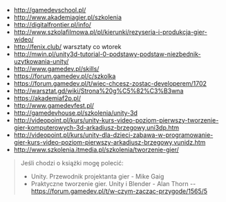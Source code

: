 - http://gamedevschool.pl/
- http://www.akademiagier.pl/szkolenia
- http://digitalfrontier.pl/info/
- http://www.szkolafilmowa.pl/pl/kierunki/rezyseria-i-produkcja-gier-wideo/
- http://fenix.club/ warsztaty co wtorek
- http://mwin.pl/unity3d-tutorial-0-podstawy-podstaw-niezbednik-uzytkowania-unity/
- http://www.gamedev.pl/skills/
- https://forum.gamedev.pl/c/szkolka
- https://forum.gamedev.pl/t/wiec-chcesz-zostac-developerem/1702
- http://warsztat.gd/wiki/Strona%20g%C5%82%C3%B3wna
- https://akademiaf2p.pl/
- http://www.gamedevfest.pl/
- http://gamedevhouse.pl/szkolenia/unity-3d
- http://videopoint.pl/kurs/unity-kurs-video-poziom-pierwszy-tworzenie-gier-komputerowych-3d-arkadiusz-brzegowy,uni3dp.htm
- http://videopoint.pl/kurs/unity-dla-dzieci-zabawa-w-programowanie-gier-kurs-video-poziom-pierwszy-arkadiusz-brzegowy,vunidz.htm
- http://www.szkolenia.itmedia.pl/szkolenia/tworzenie-gier/

>Jeśli chodzi o książki mogę polecić:
>- Unity. Przewodnik projektanta gier - Mike Gaig
>- Praktyczne tworzenie gier. Unity i Blender - Alan Thorn
>-- https://forum.gamedev.pl/t/w-czym-zaczac-przygode/1565/5

